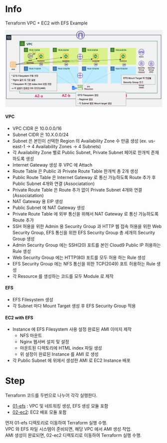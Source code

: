 # Info
Terraform VPC + EC2 with EFS Example

![](./img/10-efs-diagram.png)

#### VPC
* VPC CIDR 은 10.0.0.0/16 
* Subnet CIDR 은 10.X.0.0/24 
* Subnet 은 본인이 선택한 Region 의 Availability Zone 수 만큼 생성 (ex. us-east-1 -> 4 Availability Zones -> 4 Subnets)
* 각 Availability Zone 별로 Public Subnet, Private Subnet 페어로 한개씩 존재하도록 생성
* Internet Gateway 생성 후 VPC 에 Attach
* Route Table 은 Public 과 Private Route Table 한개씩 총 2개 생성
* Public Route Table 은 Internet Gateway 로 통신 가능하도록 Route 추가 후 Public Subnet 4개와 연결 (Associatation)
* Private Route Table 은 Route 추가 없이 Private Subnet 4개와 연결 (Associatation)
* NAT Gateway 용 EIP 생성
* Public Subnet 에 NAT Gateway 생성
* Private Route Table 에 외부 통신을 위해서 NAT Gateway 로 통신 가능하도록 Route 추가
* SSH 허용을 위한 Admin 용 Security Group 과 HTTP 웹 접속 허용을 위한 Web Security Group, EFS 통신을 위한 EFS Security Group 총 세개의 Security Group 생성
* Admin Security Group 에는 SSH(20) 포트를 본인 Cloud9 Public IP 허용하는 Rule 생성
* Web Security Group 에는 HTTP(80) 포트를 모두 허용 하는 Rule 생성
* EFS Security Group 에는 NFS 통신을 위한 TCP(2049) 포트 허용하는 Rule 생성
* 각 Resource 를 생성하는 코드를 모두 Module 로 제작
 
#### EFS
* EFS Filesystem 생성 
* 각 Subnet 마다 Mount Target 생성 후 EFS Security Group 적용

#### EC2 with EFS
* Instance 에 EFS Filesystem 사용 설정 완료된 AMI 이미지 제작
    * NFS 마운트
    * Nginx 웹서버 설치 및 설정
    * 마운트된 디렉토리에 HTML index 파일 생성
    * 위 설정이 완료된 Instance 를 AMI 로 생성
* 각 Public Subnet 에 위에서 생성한 AMI 로 EC2 Instance 배포


# Step

Terraform 코드를 두번으로 나누어 각각 실행한다. 
* [01-efs](./01-efs) : VPC 및 네트워킹 생성, EFS 생성 모듈 포함
* [02-ec2](./02-ec2): EC2 배포 모듈 포함

먼저 01-efs 디렉토리로 이동하여 Terraform 실행 수행.  
VPC 와 EFS 파일 시스템이 준비되면, 해당 VPC 에서 AMI 생성 작업.  
AMI 생성이 완료되면, 02-ec2 디렉토리로 이동하여 Terraform 실행 수행.
